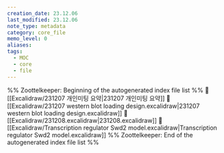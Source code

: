 ```yaml
---
creation_date: 23.12.06
last_modified: 23.12.06
note_type: metadata
category: core_file
memo_level: 0
aliases: 
tags:
  - MOC
  - core
  - file
---
```

%% Zoottelkeeper: Beginning of the autogenerated index file list  %%
📄 [[Excalidraw/231207 개인미팅 요약|231207 개인미팅 요약]]
📄 [[Excalidraw/231207 western blot loading design.excalidraw|231207 western blot loading design.excalidraw]]
📄 [[Excalidraw/231208.excalidraw|231208.excalidraw]]
📄 [[Excalidraw/Transcription regulator Swd2 model.excalidraw|Transcription regulator Swd2 model.excalidraw]]
%% Zoottelkeeper: End of the autogenerated index file list  %%
